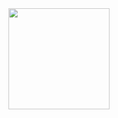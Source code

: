 
<div align="center">
  <a href="https://top.gg/bot/810437235786383360">
    <img src="https://i.imgur.com/CCqet4D.png" width="200" height="200">
  </a>
</div>
<div style="background-image: url('https://i.imgur.com/hZewoCP.jpg');">
